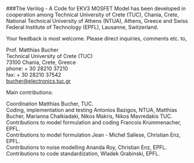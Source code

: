 ###The Verilog - A Code for EKV3 MOSFET Model has been developed in cooperation
among Technical University of Crete (TUC), Chania, Crete, National Technical
University of Athens (NTUA), Athens, Greece and Swiss Federal Institute of
Technology (EPFL), Lausanne, Switzerland.

Your feedback is most welcome. Please direct inquiries, comments etc. to,

Prof. Matthias Bucher \
Technical University of Crete (TUC) \
73100 Chania, Crete, Greece \
phone: + 30 28210 37210 \
fax: + 30 28210 37542 \
bucher@electronics.tuc.gr

Main contributions:

Coordination Matthias Bucher, TUC. \
Coding, implementation and testing Antonios Bazigos, NTUA, Matthias Bucher, Marianna Chalkiadaki, Nikos Makris, Nikos Mavredakis TUC. \
Contributions to model formulation and coding Francois Krummenacher, EPFL. \
Contributions to model formulation Jean - Michel Sallese, Christian Enz, EPFL. \
Contributions to noise modelling Ananda Roy, Christian Enz, EPFL. \
Contributions to code standardization, Wladek Grabinski, EPFL. 
